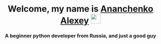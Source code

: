 <h1 align="center">Welcome, my name is <a href="https://daniilshat.ru/" target="_blank">Ananchenko Alexey</a> 
<img src="https://github.com/blackcater/blackcater/raw/main/images/Hi.gif" height="32"/></h1>
<h3 align="center">A beginner python developer from Russia, and just a good guy</h3>